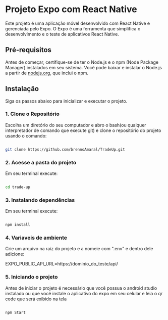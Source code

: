 # Projeto Expo com React Native

Este projeto é uma aplicação móvel desenvolvido com React Native e gerenciada pelo Expo. O Expo é uma ferramenta que simplifica o desenvolvimento e o teste de aplicativos React Native.

## Pré-requisitos

Antes de começar, certifique-se de ter o Node.js e o npm (Node Package Manager) instalados em seu sistema. Você pode baixar e instalar o Node.js a partir de [nodejs.org](https://nodejs.org/), que inclui o npm.

## Instalação

Siga os passos abaixo para inicializar e executar o projeto.

### 1. Clone o Repositório

Escolha um diretório do seu computador e abro o bash(ou qualquer interpretador de comando que execute git) e clone o repositório do projeto usando o comando:

```bash

git clone https://github.com/brennoAmaral/TradeUp.git

```

### 2. Acesse a pasta do projeto

Em seu terminal execute:

```bash

cd trade-up

```

### 3. Instalando dependências 

Em seu terminal execute:

```bash

npm install

```

### 4. Variaveis de ambiente 

Crie um arquivo na raiz do projeto e a nomeie com ".env" e dentro dele adicione: 

EXPO_PUBLIC_API_URL=https://dominio_do_teste/api/


### 5. Iniciando o projeto 

Antes de iniciar o projeto é necessário que você possua o android studio instalado 
ou que você instale o aplicativo do expo em seu celular e leia o qr code que será exibido na tela

```bash

npm Start

```
